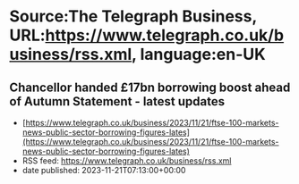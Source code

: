 # Source:The Telegraph Business, URL:https://www.telegraph.co.uk/business/rss.xml, language:en-UK

## Chancellor handed £17bn borrowing boost ahead of Autumn Statement - latest updates
 - [https://www.telegraph.co.uk/business/2023/11/21/ftse-100-markets-news-public-sector-borrowing-figures-lates](https://www.telegraph.co.uk/business/2023/11/21/ftse-100-markets-news-public-sector-borrowing-figures-lates)
 - RSS feed: https://www.telegraph.co.uk/business/rss.xml
 - date published: 2023-11-21T07:13:00+00:00



